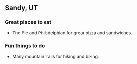 ## Sandy, UT

### Great places to eat

- The Pie and Philadelphian for great pizza and sandwiches.

### Fun things to do

- Many mountain trails for hiking and biking.
